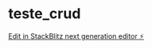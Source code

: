 # teste_crud

[Edit in StackBlitz next generation editor ⚡️](https://stackblitz.com/~/github.com/Edumachdo/teste_crud)